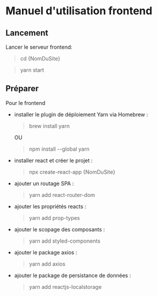 # Manuel d'utilisation frontend

## Lancement

Lancer le serveur frontend:

> cd {NomDuSite}

> yarn start

## Préparer

Pour le frontend

-   installer le plugin de déploiement Yarn via Homebrew :

    > brew install yarn

    OU

    > npm install --global yarn

-   installer react et créer le projet :
    > npx create-react-app {NomDuSite}
-   ajouter un routage SPA :
    > yarn add react-router-dom
-   ajouter les propriétés reacts :
    > yarn add prop-types
-   ajouter le scopage des composants :
    > yarn add styled-components
-   ajouter le package axios :
    > yarn add axios
-   ajouter le package de persistance de données :
    > yarn add reactjs-localstorage
